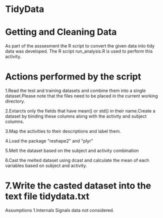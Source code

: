 TidyData
========

Getting and Cleaning Data
==============================================================================

As part of the asssesment the R script to convert the given data into tidy data was developed. The R script run_analysis.R is used to perform this activity. 

Actions performed by the script
=========================================================
1.Read the test and training datasets and combine them into a single dataset.Please note that the files need to be placed in the current working directory. 

2.Extarcts only the fields that have mean() or std() in their name.Create a dataset by binding these columns along with the activity and subject columns.

3.Map the activities to their descriptions and label them.

4.Load the package "reshape2" and "plyr"

5.Melt the dataset based on the subject and activity combination

6.Cast the melted dataset using dcast and calculate the mean of each variables based on subject and activity.

7.Write the casted dataset into the text file tidydata.txt
===========================================================================================

Assumptions 
1.Internals Signals data not considered.








